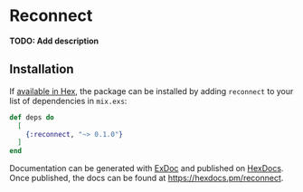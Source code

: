 # Reconnect

**TODO: Add description**

## Installation

If [available in Hex](https://hex.pm/docs/publish), the package can be installed
by adding `reconnect` to your list of dependencies in `mix.exs`:

```elixir
def deps do
  [
    {:reconnect, "~> 0.1.0"}
  ]
end
```

Documentation can be generated with [ExDoc](https://github.com/elixir-lang/ex_doc)
and published on [HexDocs](https://hexdocs.pm). Once published, the docs can
be found at <https://hexdocs.pm/reconnect>.

